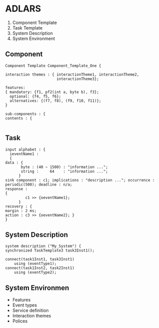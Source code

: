 # ADLARS

1. Component Template 
2. Task Template
3. System Description 
4. System Environment

## Component

```
Component Template Component_Template_One {

interaction themes : { interactionTheme1, interactionTheme2,
                       interactionTheme3};

features:
{ mandatory: {f1, pf2(int a, byte b), f3};
  optional: {f4, f5, f6};
  alternatives: {(f7, f8), (f9, f10, f11)}; 
}

sub-components : {
contents : {


```

## Task


```
input alphabet : {
  ieventName1 :
  {
data : {
       byte : (40 ~ 1500) : "information ...";
       string :     64    : "information ...";
      }
sink component : c1; implications : "description ..."; occurrence : periodic(500); deadline : n/a;
response :
{
         c1 >> {oeventName1};
      }
recovery : {
margin : 2 ms;
action : c3 >> {oeventName2}; }
}
```

## System Description

```
system description ("My_System") {
synchronized TaskTemplate3 task3Inst1();

connect(task1Inst1, task3Inst1)
    using (eventType1);
connect(task1Inst2, task2Inst1)
    using (eventType2);
```

##  System Environmen

- Features
- Event types
- Service definition
- Interaction themes
- Polices

